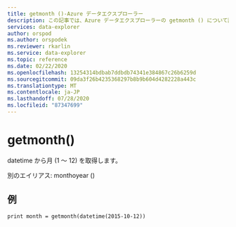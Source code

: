 ```yaml
---
title: getmonth ()-Azure データエクスプローラー
description: この記事では、Azure データエクスプローラーの getmonth () について説明します。
services: data-explorer
author: orspod
ms.author: orspodek
ms.reviewer: rkarlin
ms.service: data-explorer
ms.topic: reference
ms.date: 02/22/2020
ms.openlocfilehash: 13254314bdbab7ddbdb74341e384867c26b6259d
ms.sourcegitcommit: 09da3f26b4235368297b8b9b604d4282228a443c
ms.translationtype: MT
ms.contentlocale: ja-JP
ms.lasthandoff: 07/28/2020
ms.locfileid: "87347699"
---
```

# <a name="getmonth"></a>getmonth()

datetime から月 (1 ～ 12) を取得します。

別のエイリアス: monthoyear ()

## <a name="example"></a>例

<!-- csl: https://help.kusto.windows.net/Samples -->
```kusto
print month = getmonth(datetime(2015-10-12))
```
